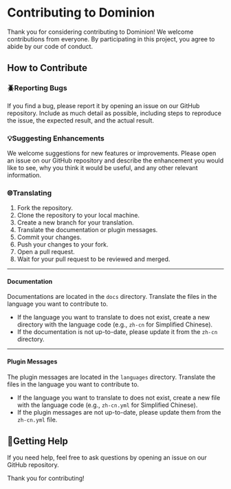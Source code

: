# Contributing to Dominion

Thank you for considering contributing to Dominion! We welcome contributions from everyone. By participating in this project, you agree to abide by our code of conduct.

## How to Contribute

### 🪲Reporting Bugs

If you find a bug, please report it by opening an issue on our GitHub repository. Include as much detail as possible, including steps to reproduce the issue, the expected result, and the actual result.

### 💡Suggesting Enhancements

We welcome suggestions for new features or improvements. Please open an issue on our GitHub repository and describe the enhancement you would like to see, why you think it would be useful, and any other relevant information.

### 🌐Translating

1. Fork the repository.
2. Clone the repository to your local machine.
3. Create a new branch for your translation.
4. Translate the documentation or plugin messages.
5. Commit your changes.
6. Push your changes to your fork.
7. Open a pull request.
8. Wait for your pull request to be reviewed and merged.

---

#### **Documentation**

Documentations are located in the `docs` directory. Translate the files in the language you want to contribute to.

- If the language you want to translate to does not exist, create a new directory with the language code (e.g., `zh-cn` for Simplified Chinese).
- If the documentation is not up-to-date, please update it from the `zh-cn` directory.

---

#### **Plugin Messages**

The plugin messages are located in the `languages` directory. Translate the files in the language you want to contribute to.

- If the language you want to translate to does not exist, create a new file with the language code (e.g., `zh-cn.yml` for Simplified Chinese).
- If the plugin messages are not up-to-date, please update them from the `zh-cn.yml` file.

## 🫴Getting Help

If you need help, feel free to ask questions by opening an issue on our GitHub repository.

Thank you for contributing!